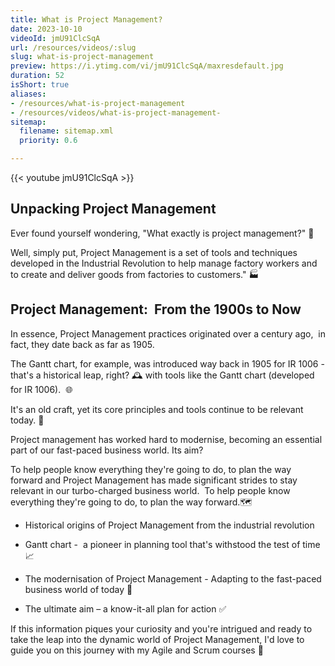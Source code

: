 ```yaml
---
title: What is Project Management?
date: 2023-10-10
videoId: jmU91ClcSqA
url: /resources/videos/:slug
slug: what-is-project-management
preview: https://i.ytimg.com/vi/jmU91ClcSqA/maxresdefault.jpg
duration: 52
isShort: true
aliases:
- /resources/what-is-project-management
- /resources/videos/what-is-project-management-
sitemap:
  filename: sitemap.xml
  priority: 0.6

---
```


{{< youtube jmU91ClcSqA >}}

## Unpacking Project Management

Ever found yourself wondering, "What exactly is project management?" 🎯

Well, simply put, Project Management is a set of tools and techniques developed in the Industrial Revolution to help manage factory workers and to create and deliver goods from factories to customers." 🏭

## Project Management:  From the 1900s to Now

In essence, Project Management practices originated over a century ago,  in fact, they date back as far as 1905. 

The Gantt chart, for example, was introduced way back in 1905 for IR 1006 - that's a historical leap, right? 🕰️ with tools like the Gantt chart (developed for IR 1006).  🌐

It's an old craft, yet its core principles and tools continue to be relevant today. 📅

Project management has worked hard to modernise, becoming an essential part of our fast-paced business world. Its aim?

To help people know everything they're going to do, to plan the way forward and Project Management has made significant strides to stay relevant in our turbo-charged business world.  To help people know everything they're going to do, to plan the way forward.🗺️

- Historical origins of Project Management from the industrial revolution

- Gantt chart -  a pioneer in planning tool that's withstood the test of time 📈

- The modernisation of Project Management - Adapting to the fast-paced business world of today 🚀

- The ultimate aim – a know-it-all plan for action ✅

If this information piques your curiosity and you're intrigued and ready to take the leap into the dynamic world of Project Management, I'd love to guide you on this journey with my Agile and Scrum courses 🚀


